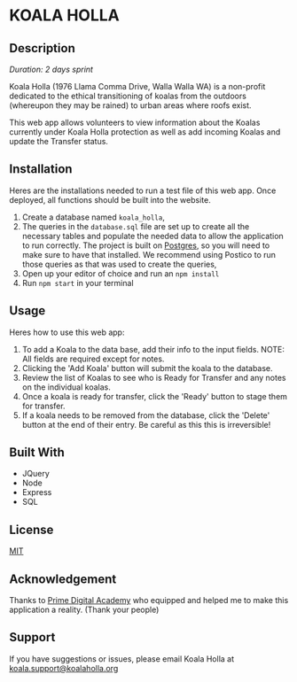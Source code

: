 # KOALA HOLLA

## Description

_Duration: 2 days sprint_

Koala Holla (1976 Llama Comma Drive, Walla Walla WA) is a non-profit dedicated to the ethical transitioning of koalas from the outdoors (whereupon they may be rained) to urban areas where roofs exist.

This web app allows volunteers to view information about the Koalas currently under Koala Holla protection as well as add incoming Koalas and update the Transfer status.

## Installation

Heres are the installations needed to run a test file of this web app. Once deployed, all functions should be built into the website.

1. Create a database named `koala_holla`,
2. The queries in the `database.sql` file are set up to create all the necessary tables and populate the needed data to allow the application to run correctly. The project is built on [Postgres](https://www.postgresql.org/download/), so you will need to make sure to have that installed. We recommend using Postico to run those queries as that was used to create the queries,
3. Open up your editor of choice and run an `npm install`
4. Run `npm start` in your terminal

## Usage

Heres how to use this web app:

1. To add a Koala to the data base, add their info to the input fields. NOTE: All fields are required except for notes.
2. Clicking the 'Add Koala' button will submit the koala to the database.
3. Review the list of Koalas to see who is Ready for Transfer and any notes on the individual koalas.
4. Once a koala is ready for transfer, click the 'Ready' button to stage them for transfer.
5. If a koala needs to be removed from the database, click the 'Delete' button at the end of their entry. Be careful as this this is irreversible!

## Built With

- JQuery
- Node
- Express
- SQL

## License

[MIT](https://choosealicense.com/licenses/mit/)

## Acknowledgement

Thanks to [Prime Digital Academy](www.primeacademy.io) who equipped and helped me to make this application a reality. (Thank your people)

## Support

If you have suggestions or issues, please email Koala Holla at [koala.support@koalaholla.org](www.google.com)

